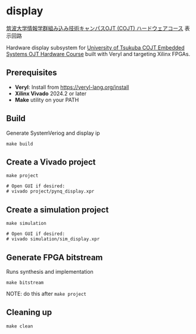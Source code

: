 # display

[筑波大学情報学群組み込み技術キャンパスOJT (COJT) ハードウェアコース](https://www.cojt.or.jp/tkb/curriculum/index.html#b) 表示回路

Hardware display subsystem for [University of Tsukuba COJT Embedded Systems OJT Hardware Course](https://www.cojt.or.jp/tkb/curriculum/index.html#b) built with Veryl and targeting Xilinx FPGAs.

## Prerequisites

- **Veryl**: Install from https://veryl-lang.org/install
- **Xilinx Vivado** 2024.2 or later
- **Make** utility on your PATH

## Build

Generate SystemVeriog and display ip

```shell
make build
```

## Create a Vivado project

```shell
make project

# Open GUI if desired:
# vivado project/pynq_display.xpr
```

## Create a simulation project

```
make simulation

# Open GUI if desired:
# vivado simulation/sim_display.xpr
```

## Generate FPGA bitstream

Runs synthesis and implementation

```
make bitstream
```

NOTE: do this after `make project`

## Cleaning up

```
make clean
```
